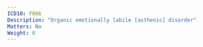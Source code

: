 ```yaml
---
ICD10: F066
Description: "Organic emotionally labile [asthenic] disorder"
Matters: No
Weight: 0
---
```

